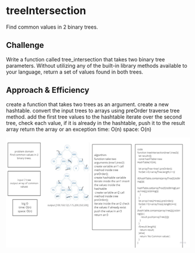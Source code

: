 # treeIntersection

Find common values in 2 binary trees.

## Challenge

Write a function called tree_intersection that takes two binary tree parameters.
Without utilizing any of the built-in library methods available to your language, return a set of values found in both trees.

## Approach & Efficiency

create a function that takes two trees as an argument.
create a new hashtable.
convert the input trees to arrays using preOrder traverse tree method.
add the first tree values to the hashtable
iterate over the second tree, check each value, if it is already in the hashtable, push it to the result array
return the array or an exception
time: O(n)
space: O(n)

![treeIntersection](../assest/challenge32.jpg)
